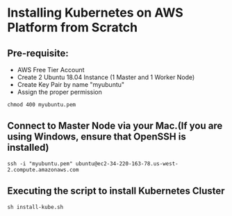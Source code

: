 # Installing Kubernetes on AWS Platform from Scratch

## Pre-requisite:

- AWS Free Tier Account
- Create 2 Ubuntu 18.04 Instance (1 Master and 1 Worker Node)
- Create Key Pair by name "myubuntu"
- Assign the proper permission

```
chmod 400 myubuntu.pem
```


## Connect to Master Node via your Mac.(If you are using Windows, ensure that OpenSSH is installed)


```
ssh -i "myubuntu.pem" ubuntu@ec2-34-220-163-78.us-west-2.compute.amazonaws.com
```

## Executing the script to install Kubernetes Cluster

```
sh install-kube.sh
```

## 





